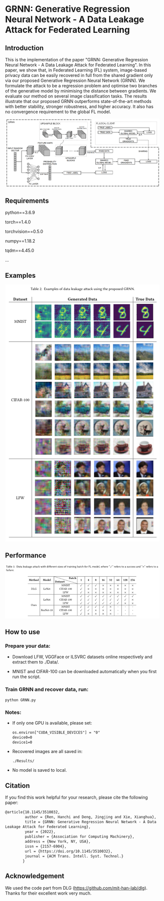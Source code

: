 # GRNN: Generative Regression Neural Network - A Data Leakage Attack for Federated Learning

## Introduction

This is the implementation of the paper "GRNN: Generative Regression Neural Network - A Data Leakage Attack for Federated Learning". In this paper, we show that, in Federated Learning (FL) system, image-based privacy data can be easily recovered in full from the shared gradient only via our proposed Generative Regression Neural Network (GRNN). We formulate the attack to be a regression problem and optimise two branches of the generative model by minimising the distance between gradients. We evaluate our method on several image classification tasks. The results illustrate that our proposed GRNN outperforms state-of-the-art methods with better stability, stronger robustness, and higher accuracy. It also has no convergence requirement to the global FL model.

<div align=center><img src="https://github.com/Rand2AI/GRNN/blob/main/images/GRNN.Details.png"/></div>

## Requirements

python==3.6.9

torch==1.4.0

torchvision==0.5.0

numpy==1.18.2

tqdm==4.45.0

...

## Examples

<div align=center><img src="https://github.com/Rand2AI/GRNN/blob/main/images/Examples.png"/></div>

## Performance

<div align=center><img src="https://github.com/Rand2AI/GRNN/blob/main/images/Results.png"/></div>

## How to use

### Prepare your data:

 * Download LFW, VGGFace or ILSVRC datasets online respectively and extract them to ./Data/.
    
 * MNIST and CIFAR-100 can be downloaded automatically when you first run the script.

### Train GRNN and recover data, run:

    python GRNN.py

### Notes:

* If only one GPU is available, please set:

      os.environ["CUDA_VISIBLE_DEVICES"] = "0"
      device0=0
      device1=0

* Recovered images are all saved in:

      ./Results/

* No model is saved to local.

## Citation

If you find this work helpful for your research, please cite the following paper:

    @article{10.1145/3510032,
             author = {Ren, Hanchi and Deng, Jingjing and Xie, Xianghua},
             title = {GRNN: Generative Regression Neural Network - A Data Leakage Attack for Federated Learning},
             year = {2022},
             publisher = {Association for Computing Machinery},
             address = {New York, NY, USA},
             issn = {2157-6904},
             url = {https://doi.org/10.1145/3510032},
             journal = {ACM Trans. Intell. Syst. Technol.}
            }

## Acknowledgement

We used the code part from DLG (https://github.com/mit-han-lab/dlg). Thanks for their excellent work very much.
